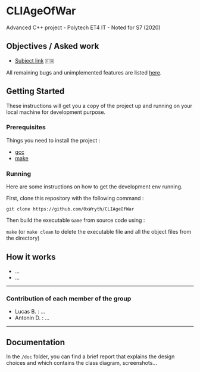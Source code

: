 # CLIAgeOfWar

Advanced C++ project - Polytech ET4 IT - Noted for S7 (2020)

## Objectives / Asked work

- [Subject link](./Projet_C++_TP.pdf) :fr:

All remaining bugs and unimplemented features are listed [here](https://github.com/0xWryth/CLIAgeOfWar/issues).

## Getting Started

These instructions will get you a copy of the project up and running on your local machine for development purpose.

### Prerequisites

Things you need to install the project :

- [gcc](https://gcc.gnu.org/)
- [make](http://www.gnu.org/software/make/)


### Running

Here are some instructions on how to get the development env running.

First, clone this repository with the following command :

`git clone https://github.com/0xWryth/CLIAgeOfWar`

Then build the executable `Game` from source code using :

`make` (or `make clean` to delete the executable file and all the object files from the directory)


## How it works

* ...
* ...

---

### Contribution of each member of the group

- Lucas B. : ...
- Antonin D. : ...

---

## Documentation

In the `/doc` folder, you can find a brief report that explains the design choices and which contains the class diagram, screenshots...
